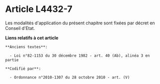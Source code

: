 # Article L4432-7

Les modalités d'application du présent chapitre sont fixées par décret en Conseil d'Etat.

**Liens relatifs à cet article**

	**Anciens textes**:

	  - Loi n°82-1153 du 30 décembre 1982 - art. 40 (Ab), alinéa 3 en partie

	**Codifié par**:

	  - Ordonnance n°2010-1307 du 28 octobre 2010 - art. (V)
